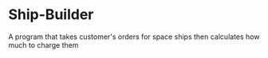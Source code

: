 # Ship-Builder
A program that takes customer's orders for space ships then calculates how much to charge them
